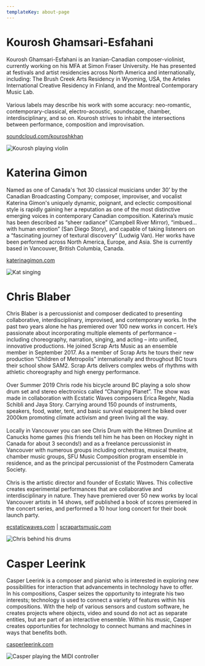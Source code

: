 ```yaml
---
templateKey: about-page
---
```

# Kourosh Ghamsari-Esfahani

Kourosh Ghamsari-Esfahani is an Iranian-Canadian composer-violinist, currently working on his MFA at Simon Fraser University. He has presented at festivals and artist residencies across North America and internationally, including: The Brush Creek Arts Residency in Wyoming, USA, the Arteles International Creative Residency in Finland, and the Montreal Contemporary Music Lab.\
\
Various labels may describe his work with some accuracy: neo-romantic, contemporary-classical, electro-acoustic, soundscape, chamber, interdisciplinary, and so on. Kourosh strives to inhabit the intersections between performance, composition and improvisation.

[soundcloud.com/kouroshkhan](http://www.soundcloud.com/kouroshkhan)

![Kourosh playing violin](https://res.cloudinary.com/casperleerink/image/upload/v1583604829/breathingbass/SFU-Ensemble-12.jpg)

# Katerina Gimon

Named as one of Canada's ‘hot 30 classical musicians under 30’ by the Canadian Broadcasting Company; composer, improviser, and vocalist Katerina Gimon's uniquely dynamic, poignant, and eclectic compositional style is rapidly gaining her a reputation as one of the most distinctive emerging voices in contemporary Canadian composition. Katerina’s music has been described as “sheer radiance” (Campbell River Mirror), “imbued…with human emotion” (San Diego Story), and capable of taking listeners on a “fascinating journey of textural discovery” (Ludwig Van). Her works have been performed across North America, Europe, and Asia. She is currently based in Vancouver, British Columbia, Canada.

[katerinagimon.com](http://www.katerinagimon.com)

![Kat singing](https://res.cloudinary.com/casperleerink/image/upload/v1583604823/breathingbass/SFU-Ensemble-7.jpg)

# Chris Blaber

Chris Blaber is a percussionist and composer dedicated to presenting collaborative, interdisciplinary, improvised, and contemporary works. In the past two years alone he has premiered over 100 new works in concert. He’s passionate about incorporating multiple elements of performance – including choreography, narration, singing, and acting – into unified, innovative productions. He joined Scrap Arts Music as an ensemble member in September 2017. As a member of Scrap Arts he tours their new production “Children of Metropolis” internationally and throughout BC tours their school show SAM2. Scrap Arts delivers complex webs of rhythms with athletic choreography and high energy performance.\
\
Over Summer 2019 Chris rode his bicycle around BC playing a solo show drum set and stereo electronics called “Changing Planet”. The show was made in collaboration with Ecstatic Waves composers Erica Regehr, Nadia Schibli and Jaya Story. Carrying around 150 pounds of instruments, speakers, food, water, tent, and basic survival equipment he biked over 2000km promoting climate activism and green living all the way.\
\
Locally in Vancouver you can see Chris Drum with the Hitmen Drumline at Canucks home games (his friends tell him he has been on Hockey night in Canada for about 3 seconds!) and as a freelance percussionist in Vancouver with numerous groups including orchestras, musical theatre, chamber music groups, SFU Music Composition program ensemble in residence, and as the principal percussionist of the Postmodern Camerata Society.\
\
Chris is the artistic director and founder of Ecstatic Waves. This collective creates experimental performances that are collaborative and interdisciplinary in nature. They have premiered over 50 new works by local Vancouver artists in 14 shows, self published a book of scores premiered in the concert series, and performed a 10 hour long concert for their book launch party.

[ecstaticwaves.com](http://ecstaticwaves.com/) | [scrapartsmusic.com](https://scrapartsmusic.com/)

![Chris behind his drums](https://res.cloudinary.com/casperleerink/image/upload/v1583604828/breathingbass/SFU-Ensemble-14.jpg)

# Casper Leerink

Casper Leerink is a composer and pianist who is interested in exploring new possibilities for interaction that advancements in technology have to offer. In his compositions, Casper seizes the opportunity to integrate his two interests; technology is used to connect a variety of features within his compositions. With the help of various sensors and custom software, he creates projects where objects, video and sound do not act as separate entities, but are part of an interactive ensemble. Within his music, Casper creates opportunities for technology to connect humans and machines in ways that benefits both.

[casperleerink.com](https://casperleerink.com/)

![Casper playing the MIDI controller](https://res.cloudinary.com/casperleerink/image/upload/v1583604833/breathingbass/SFU-Ensemble-21.jpg)
